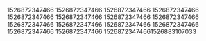 1526872347466
1526872347466
1526872347466
1526872347466
1526872347466
1526872347466
1526872347466
1526872347466
1526872347466
1526872347466
1526872347466
1526872347466
1526872347466
1526872347466
15268723474661526883107033